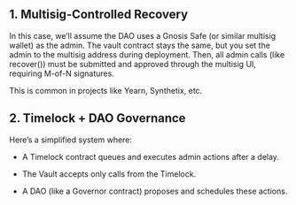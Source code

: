 ## 1. Multisig-Controlled Recovery

In this case, we’ll assume the DAO uses a Gnosis Safe (or similar multisig wallet) as the admin. The vault contract stays the same, but you set the admin to the multisig address during deployment.
Then, all admin calls (like recover()) must be submitted and approved through the multisig UI, requiring M-of-N signatures.

This is common in projects like Yearn, Synthetix, etc.

## 2. Timelock + DAO Governance

Here’s a simplified system where:

- A Timelock contract queues and executes admin actions after a delay.

- The Vault accepts only calls from the Timelock.

- A DAO (like a Governor contract) proposes and schedules these actions.


